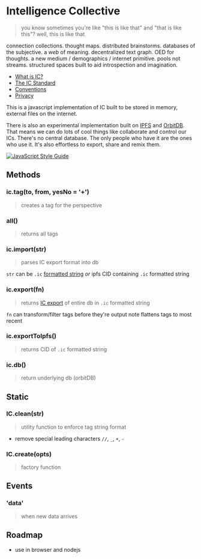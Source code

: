 # Intelligence Collective

> you know sometimes you're like "this is like that" and "that is like this"? well, this is like that

connection collections. thought maps. distributed brainstorms. databases of the subjective. a *web* of meaning. decentralized text graph. OED for thoughts. a new medium / demographics / internet primitive. pools not streams. structured spaces built to aid introspection and imagination.

* [What is IC?](/docs/ic.md)
* [The IC Standard](/docs/ic-export.md)
* [Conventions](/docs/conventions.md)
* [Privacy](/docs/privacy.md)

This is a javascript implementation of IC built to be stored in memory, external files on the internet.

There is also an experimental implementation built on [IPFS](https://ipfs.io/) and [OrbitDB](https://github.com/orbitdb/orbit-db). That means we can do lots of cool things like collaborate and control our ICs. There's no central database. The only people who have it are the ones who use it. It's also effortless to export, share and remix them.

[![JavaScript Style Guide](https://img.shields.io/badge/code_style-standard-brightgreen.svg)](https://standardjs.com)

## Methods

### ic.tag(to, from, yesNo = '+')
> creates a tag for the perspective

### all()
> returns all tags


### ic.import(str)
> parses IC export format into db

`str` can be `.ic` [formatted string](/docs/ic-export.md) *or* ipfs CID containing `.ic` formatted string

### ic.export(fn)
> returns [IC export](/docs/ic-export.md) of entire db in `.ic` formatted string

`fn` can transform/filter tags before they're output
note flattens tags to most recent

### ic.exportToIpfs()
> returns CID of `.ic` formatted string

### ic.db()
> return underlying db (orbitDB)

## Static

### IC.clean(str)
> utility function to enforce tag string format

* remove special leading characters `//`, `_`, `+`, `-`

### IC.create(opts)
> factory function 

## Events

### 'data'
> when new data arrives

## Roadmap

* use in browser and nodejs
